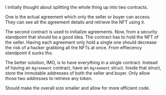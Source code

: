 I initially thought about splitting the whole thing up into two contracts.

One is the actual agreement which only the seller or buyer can access.
They can see all the agreement details and retrieve the NFT using it.

The second contract is used to initialize agreements. Now, from a security standpoint
that should be a good idea. The contract has to hold the NFT of the seller.
Having each agreement only hold a single one should decrease the risk of a hacker
grabbing all the NFTs at once. From effiecency standpoint it sucks tho.

The better solution, IMO, is to have everything in a single contract.
Instead of having an `Agreement` contract, have an `Agreement` struct. Inside
that struct, store the immutable addresses of both the seller and buyer. Only allow
those two addresses to retrieve any token.

Should make the overall size smaller and allow for more efficient code.
